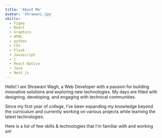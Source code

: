 ```yaml
---
title: 'About Me'
avatar: 'Shrawani.jpg'
skills:
  - Figma
  - React
  - Graphics
  - HTML
  - python
  - CSS
  - Flask
  - Javascript
  - C
  - React Native
  - Java
  - Next.js
---
```


Hello! I am Shrawani Wagh, a Web Developer with a passion for building innovative solutions and exploring new technologies. My days are filled with designing, developing, and engaging with technical communities.

Since my first year of college, I’ve been expanding my knowledge beyond the curriculum and currently working on various projects while learning the latest technologies.

Here is a list of few skills & technologies that I'm familiar with and working on!

